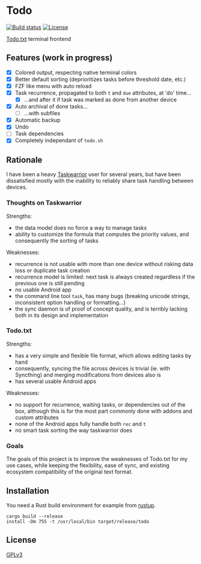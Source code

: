 # Todo

[![Build status](https://github.com/desbma/todo/actions/workflows/ci.yml/badge.svg)](https://github.com/desbma/todo/actions)
[![License](https://img.shields.io/github/license/desbma/todo.svg?style=flat)](https://github.com/desbma/todo/blob/master/LICENSE)

[Todo.txt](http://todotxt.org/) terminal frontend

## Features (work in progress)

- [x] Colored output, respecting native terminal colors
- [x] Better default sorting (deprioritizes tasks before threshold date, etc.)
- [x] FZF like menu with auto reload
- [x] Task recurrence, propagated to both `t` and `due` attributes, at 'do' time...
  - [x] ...and after it if task was marked as done from another device
- [x] Auto archival of done tasks...
  - [ ] ...with subfiles
- [x] Automatic backup
- [x] Undo
- [ ] Task dependencies
- [x] Completely independant of `todo.sh`

## Rationale

I have been a heavy [Taskwarrior](https://taskwarrior.org/) user for several years, but have been dissatisfied mostly with the inability to reliably share task handling between devices.

### Thoughts on Taskwarrior

Strengths:

- the data model does no force a way to manage tasks
- ability to customize the formula that computes the priority values, and consequently the sorting of tasks

Weaknesses:

- recurrence is not usable with more than one device without risking data loss or duplicate task creation
- recurrence model is limited: next task is always created regardless if the previous one is still pending
- no usable Android app
- the command line tool `task`, has many bugs (breaking unicode strings, inconsistent option handling or formatting...)
- the sync daemon is of proof of concept quality, and is terribly lacking both in its design and implementation

### Todo.txt

Strengths:

- has a very simple and flexible file format, which allows editing tasks by hand
- consequently, syncing the file across devices is trivial (ie. with Syncthing) and merging modifications from devices also is
- has several usable Android apps

Weaknesses:

- no support for recurrence, waiting tasks, or dependencies out of the box, although this is for the most part commonly done with addons and custom attributes
- none of the Android apps fully handle both `rec` and `t`
- no smart task sorting the way taskwarrior does

### Goals

The goals of this project is to improve the weaknesses of Todo.txt for my use cases, while keeping the flexibility, ease of sync, and existing ecosystem compatibility of the original text format.

## Installation

You need a Rust build environment for example from [rustup](https://rustup.rs/).

```
cargo build --release
install -Dm 755 -t /usr/local/bin target/release/todo
```

## License

[GPLv3](https://www.gnu.org/licenses/gpl-3.0-standalone.html)
